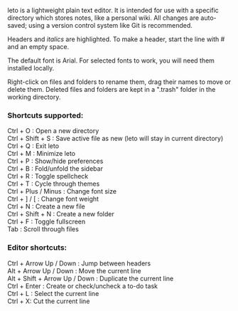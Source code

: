 leto is a lightweight plain text editor. It is intended for use with a specific directory which stores notes, like a personal wiki. All changes are auto-saved; using a version control system like Git is recommended.

Headers and *italics* are highlighted. To make a header, start the line with # and an empty space.

The default font is Arial. For selected fonts to work, you will need them installed locally.

Right-click on files and folders to rename them, drag their names to move or delete them. Deleted files and folders are kept in a ".trash" folder in the working directory.

### Shortcuts supported:

Ctrl + O  : Open a new directory\
Ctrl + Shift + S : Save active file as new (leto will stay in current directory)\
Ctrl + Q : Exit leto\
Ctrl + M : Minimize leto\
Ctrl + P : Show/hide preferences\
Ctrl + B : Fold/unfold the sidebar\
Ctrl + R : Toggle spellcheck\
Ctrl + T : Cycle through themes\
Ctrl + Plus / Minus : Change font size\
Ctrl + ] / [ : Change font weight\
Ctrl + N : Create a new file\
Ctrl + Shift + N : Create a new folder\
Ctrl + F : Toggle fullscreen\
Tab : Scroll through files

### Editor shortcuts:

Ctrl + Arrow Up / Down : Jump between headers\
Alt + Arrow Up / Down : Move the current line\
Alt + Shift + Arrow Up / Down : Duplicate the current line\
Ctrl + Enter : Create or check/uncheck a to-do task\
Ctrl + L : Select the current line\
Ctrl + X: Cut the current line

